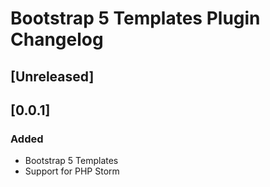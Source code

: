 <!-- Keep a Changelog guide -> https://keepachangelog.com -->

# Bootstrap 5 Templates Plugin Changelog

## [Unreleased]

## [0.0.1]
### Added
- Bootstrap 5 Templates
- Support for PHP Storm